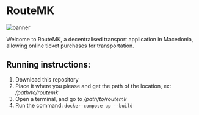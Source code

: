 # RouteMK
![banner](https://github.com/user-attachments/assets/b1ebc5ff-6488-4af7-9a19-fc66ddef579a)

Welcome to RouteMK, a decentralised transport application in Macedonia, allowing online ticket purchases for transportation.

## Running instructions: 
1. Download this repository
2. Place it where you please and get the path of the location, ex: */path/to/routemk*
3. Open a terminal, and go to */path/to/routemk*
4. Run the command: `docker-compose up --build`
